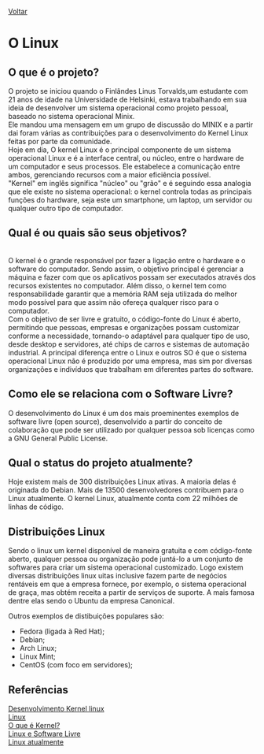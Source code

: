 [Voltar](intro.md)

# O Linux

## O que é o projeto?
O projeto se iniciou quando o Finlândes Linus Torvalds,um estudante com 21 anos de idade na Universidade de Helsinki, estava trabalhando em sua ideia de desenvolver um sistema operacional como projeto pessoal, baseado no sistema operacional Minix.
<br>
Ele mandou uma mensagem em um grupo de discussão do MINIX e a partir dai foram várias as contribuições para o desenvolvimento do Kernel Linux feitas por parte da comunidade.
<br>
Hoje em dia, O kernel Linux é o principal componente de um sistema operacional Linux e é a interface central, ou núcleo, entre o hardware de um computador e seus processos. Ele estabelece a comunicação entre ambos, gerenciando recursos com a maior eficiência possível.
<br>
"Kernel" em inglês significa "núcleo" ou "grão" e é seguindo essa analogia que ele existe no sistema operacional: o kernel controla todas as principais funções do hardware, seja este um smartphone, um laptop, um servidor ou qualquer outro tipo de computador.

## Qual é ou quais são seus objetivos?
<br>
O kernel é o grande responsável por fazer a ligação entre o hardware e o software do computador. Sendo assim, o objetivo principal é gerenciar a máquina e fazer com que os aplicativos possam ser executados através dos recursos existentes no computador. Além disso, o kernel tem como responsabilidade garantir que a memória RAM seja utilizada do melhor modo possível para que assim não ofereça qualquer risco para o computador.
<br>
Com o objetivo de ser livre e gratuito, o código-fonte do Linux é aberto, permitindo que pessoas, empresas e organizações possam customizar conforme a necessidade, tornando-o adaptável para qualquer tipo de uso, desde desktop e servidores, até chips de carros e sistemas de automação industrial. A principal diferença entre o Linux e outros SO é que o sistema operacional Linux não é produzido por uma empresa, mas sim por diversas organizações e indivíduos que trabalham em diferentes partes do software. 

## Como ele se relaciona com o Software Livre?
O desenvolvimento do Linux é um dos mais proeminentes exemplos de software livre (open source), desenvolvido a partir do conceito de colaboração que pode ser utilizado por qualquer pessoa sob licenças como a GNU General Public License.

## Qual o status do projeto atualmente?
Hoje existem mais de 300 distribuições Linux ativas. A maioria delas é originada do Debian. Mais de 13500 desenvolvedores contribuem para o Linux atualmente. O kernel Linux, atualmente conta com 22 milhões de linhas de código.


## Distribuições Linux
Sendo o linux um kernel disponível de maneira gratuita e com código-fonte aberto, qualquer pessoa ou organização pode juntá-lo a um conjunto de softwares para criar um sistema operacional customizado.
Logo existem diversas distribuições linux uitas inclusive fazem parte de negócios rentáveis em que a empresa fornece, por exemplo, o sistema operacional de graça, mas obtém receita a partir de serviços de suporte. A mais famosa dentre elas sendo o Ubuntu da empresa Canonical.

Outros exemplos de distibuições populares são:
* Fedora (ligada à Red Hat);
* Debian;
* Arch Linux;
* Linux Mint;
* CentOS (com foco em servidores);

## Referências

[Desenvolvimento Kernel linux](https://embarcados.com.br/desenvolvimento-kernel-linux/)
<br>
[Linux](https://www.redhat.com/pt-br/topics/linux/what-is-the-linux-kernel)
<br>
[O que é Kernel?](https://www.oficinadanet.com.br/post/13858-o-que-e-kernel)
<br>
[Linux e Software Livre](https://efagundes.com/artigos/linux-e-software-livre/#:~:text=O%20desenvolvimento%20do%20Linux%20%C3%A9,a%20GNU%20General%20Public%20License.)
<br>
[Linux atualmente](http://ninjadolinux.com.br/linux/#:~:text=Hoje%20existem%20mais%20de%20300,milh%C3%B5es%20de%20linhas%20de%20c%C3%B3digo.)
